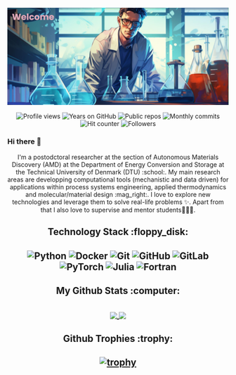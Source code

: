 </p align="center">
<img src="https://github.com/arnaou/arnaou/blob/main/images/banner.png" />

<!--
<p align="center">
 <img src="https://badges.pufler.dev/visits/arnaou/arnaou"/> 
<img src="https://badges.pufler.dev/years/arnaou"/>
<img src="https://badges.pufler.dev/repos/arnaou"/>
<img src="https://badges.pufler.dev/commits/monthly/arnaou"/>
<img src="https://hits.seeyoufarm.com/api/count/incr/badge.svg?url=https%3A%2F%2Fgithub.com%2F{arnaou}%2Fhit-counter"/>
<img src="https://img.shields.io/github/followers/arnaou?style=flat&logo=-followers&color=#41bc13"/>
</p>
-->

<p align="center">
  <img src="https://komarev.com/ghpvc/?username=arnaou&label=Profile%20views&color=41bc13&style=flat" alt="Profile views" />
  <img src="https://img.shields.io/badge/Years%20on%20GitHub-dynamic-41bc13?style=flat" alt="Years on GitHub" />
  <img src="https://github-readme-stats.vercel.app/api/badge?username=arnaou&type=repositories&style=flat&color=41bc13" alt="Public repos" />
  <img src="https://img.shields.io/github/commit-activity/m/arnaou/arnaou?style=flat&color=41bc13" alt="Monthly commits" />
  <img src="https://komarev.com/ghpvc/?username=arnaou&label=Hits&color=41bc13&style=flat" alt="Hit counter" />
  <img src="https://img.shields.io/github/followers/arnaou?style=flat&logo=github&color=41bc13" alt="Followers" />
</p>

### Hi there :wave:

</p>
<p align="center">
  I'm a postodctoral researcher at the section of Autonomous Materials Discovery (AMD) at the Department of Energy Conversion and Storage at the Technical University of Denmark (DTU) :school:. My main research areas are developping computational tools (mechanistic and data driven) for applications within process systems engineering, applied thermodynamics and molecular/material design :mag_right:.
 I love to explore new technologies and leverage them to solve real-life problems ✨. Apart from that I also love to supervise and mentor students👨🏻‍💻.
</p> 

<!--
**arnaou/arnaou** is a ✨ _special_ ✨ repository because its `README.md` (this file) appears on your GitHub profile.

Here are some ideas to get you started:

- 🔭 I’m currently working on ...
- 🌱 I’m currently learning ...
- 👯 I’m looking to collaborate on ...
- 🤔 I’m looking for help with ...
- 💬 Ask me about ...
- 📫 How to reach me: ...
- 😄 Pronouns: ...
- ⚡ Fun fact: ...
-->
<!--
![](https://komarev.com/ghpvc/?username=your-github-arnaou&abbreviated=true)
![GitHub followers](https://img.shields.io/github/followers/arnaou)
-->


<!--
technology stack
-->
<h2 align="center">Technology Stack :floppy_disk: </h2>

<h2 align="center">
 
![Python](https://img.shields.io/badge/%20-Python-34567C?style=flat-square&logo=Python)
![Docker](https://img.shields.io/badge/-Docker-34567C?style=flat-square&logo=docker)
![Git](https://img.shields.io/badge/-Git-34567C?style=flat-square&logo=git)
![GitHub](https://img.shields.io/badge/-GitHub-34567C?style=flat-square&logo=github)
![GitLab](https://img.shields.io/badge/-gitlab-34567C?logo=gitlab)
![PyTorch](https://img.shields.io/badge/-PyTorch-34567C?&logo=pytorch)
![Julia](https://img.shields.io/badge/-Julia-34567C?&logo=julia)
![Fortran](https://img.shields.io/badge/-Fortran-34567C.svg?&logo=fortran)
</h2>

<!--
languages

<h2 align="center">Language & Tools :wrench: </h2>
<p align="left"> 
<a href="https://www.python.org" target="_blank"> <img src="https://github.com/devicons/devicon/blob/master/icons/python/python-original.svg" alt="python" width="40" height="40"/> </a> 
<a href="https://pytorch.org" target="_blank">  <img src="https://github.com/devicons/devicon/blob/master/icons/pytorch/pytorch-original.svg" alt="pytorch" width="40" height="40"/> </a> 
<a href="https://www.docker.com/" target="_blank">  <img src="https://github.com/devicons/devicon/blob/master/icons/docker/docker-original.svg" alt="docker" width="40" height="40"/> </a> 
<a href="https://www.mathworks.com/products/matlab.html" target="_blank">  <img src="https://github.com/devicons/devicon/blob/master/icons/matlab/matlab-original.svg" alt="docker" width="40" height="40"/> </a>  
</p>
-->


<!--
Github stats
-->
<h2 align="center">
  My Github Stats :computer: </h2>
<h2 align="center">
<a href="https://github.com/anuraghazra/github-readme-stats">
  <img height=300 align="center" src="https://github-readme-stats.vercel.app/api?username=arnaou&show=reviews,discussions_started,discussions_answered,prs_merged,prs_merged_percentage&theme=radical&show_icons=true&rank_icon=github&card_width=300&no-bg=true" />
</a>
<a href="https://github.com/anuraghazra/convoychat">
  <img height=300 align="center" src="https://github-readme-stats.vercel.app/api/top-langs?username=arnaou&llangs_count=8&card_width=300&theme=radical" />
</a>
</h2>

<!--
Top Repositories

<a href="https://github.com/anuraghazra/github-readme-stats">
  <img align="center" src="https://github-readme-stats.vercel.app/api/pin/?username=arnaou&theme=radical" />
</a>
<a href="https://github.com/anuraghazra/anuraghazra.github.io">
  <img align="center" src="https://github-readme-stats.vercel.app/api/pin/?username=arnaou&theme=buefy" />
</a>
-->
<!--
Github trophies
-->
<h2 align="center">Github Trophies :trophy: </h2>
<h2 align="center">
 
 [![trophy](https://github-profile-trophy.vercel.app/?username=arnaou&theme=radical)](https://github.com/ryo-ma/github-profile-trophy)
</h2>

